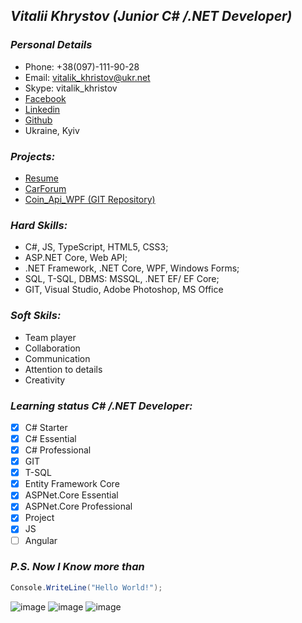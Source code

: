 ## ___Vitalii Khrystov (Junior C# /.NET Developer)___

### ___Personal Details___
* Phone: +38(097)-111-90-28
* Email: vitalik_khristov@ukr.net
* Skype: vitalik_khristov
* [Facebook](https://www.facebook.com/vitalik.khristov)
* [Linkedin](https://www.linkedin.com/in/khrystov-vitalii-58946b131/)
* [Github](https://github.com/VitaliyKhrystov)
* Ukraine, Kyiv

### ___Projects:___
* [Resume](https://effervescent-dasik-fcae6c.netlify.app/)
* [CarForum](http://carforumtestproject.somee.com/)
* [Coin_Api_WPF (GIT Repository)](https://github.com/VitaliyKhrystov/Coin_API_DCT.git)


### ___Hard Skills:___
* C#, JS, TypeScript, HTML5, CSS3;
*	ASP.NET Core, Web API;
* .NET Framework, .NET Core, WPF, Windows Forms;
* SQL, T-SQL, DBMS: MSSQL, .NET EF/ EF Core;
* GIT, Visual Studio, Adobe Photoshop, MS Office

### ___Soft Skils:___
* Team player
* Collaboration
* Communication
* Attention to details
* Creativity

### ___Learning status C# /.NET Developer:___
- [X] C# Starter
- [X] C# Essential
- [X] C# Professional
- [X] GIT
- [X] T-SQL
- [X] Entity Framework Core
- [X] ASPNet.Core Essential
- [X] ASPNet.Core Professional
- [X] Project
- [X] JS
- [ ] Angular
### _P.S. Now I Know more than_
```c#
Console.WriteLine("Hello World!");
```
![image](https://user-images.githubusercontent.com/95378328/174309735-c7028920-0034-4eb2-8414-e3227925e786.png) ![image](https://user-images.githubusercontent.com/95378328/174309751-a4785f5d-6436-4a45-89d3-fff6cf6b8983.png) ![image](https://user-images.githubusercontent.com/95378328/174309763-37015566-2312-4b96-a893-dfbf2c8241a0.png)
 



<!---
VitaliyKhrystov/VitaliyKhrystov is a ✨ special ✨ repository because its `README.md` (this file) appears on your GitHub profile.
You can click the Preview link to take a look at your changes.
--->
